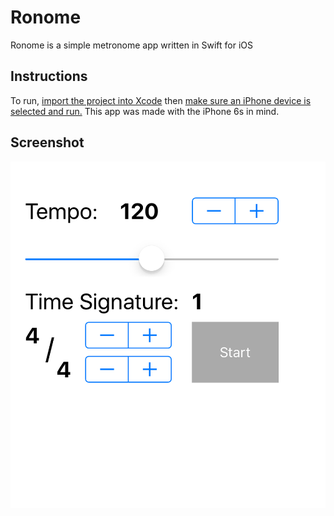 # Ronome

Ronome is a simple metronome app written in Swift for iOS

## Instructions

To run, [import the project into Xcode](https://developer.apple.com/library/ios/recipes/xcode_help-structure_navigator/articles/Adding_an_Existing_Project_to_a_Workspace.html) then [make sure an iPhone device is selected and run.](https://developer.apple.com/library/ios/documentation/IDEs/Conceptual/AppDistributionGuide/LaunchingYourApponDevices/LaunchingYourApponDevices.html) This app was made with the iPhone 6s in mind.


## Screenshot

![alt tag](Ronome/picture.png)
